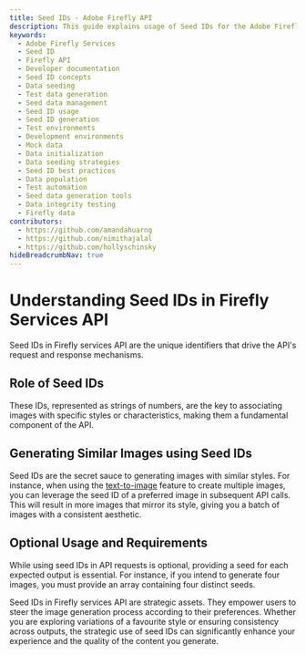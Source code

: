 ```yaml
---
title: Seed IDs - Adobe Firefly API
description: This guide explains usage of Seed IDs for the Adobe Firefly API.
keywords:
  - Adobe Firefly Services
  - Seed ID
  - Firefly API
  - Developer documentation
  - Seed ID concepts
  - Data seeding
  - Test data generation
  - Seed data management
  - Seed ID usage
  - Seed ID generation
  - Test environments
  - Development environments
  - Mock data
  - Data initialization
  - Data seeding strategies
  - Seed ID best practices
  - Data population
  - Test automation
  - Seed data generation tools
  - Data integrity testing
  - Firefly data
contributors:
  - https://github.com/amandahuarng
  - https://github.com/nimithajalal
  - https://github.com/hollyschinsky
hideBreadcrumbNav: true
---
```


# Understanding Seed IDs in Firefly Services API

Seed IDs in Firefly services API are the unique identifiers that drive the API's request and response mechanisms. 

## Role of Seed IDs

These IDs, represented as strings of numbers, are the key to associating images with specific styles or characteristics, making them a fundamental component of the API.

## Generating Similar Images using Seed IDs

Seed IDs are the secret sauce to generating images with similar styles. For instance, when using the [text-to-image](../../api/image_generation/index.md) feature to create multiple images, you can leverage the seed ID of a preferred image in subsequent API calls. This will result in more images that mirror its style, giving you a batch of images with a consistent aesthetic.

## Optional Usage and Requirements

While using seed IDs in API requests is optional, providing a seed for each expected output is essential. For instance, if you intend to generate four images, you must provide an array containing four distinct seeds.

Seed IDs in Firefly services API are strategic assets. They empower users to steer the image generation process according to their preferences. Whether you are exploring variations of a favourite style or ensuring consistency across outputs, the strategic use of seed IDs can significantly enhance your experience and the quality of the content you generate.